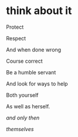 # think about it

Protect

Respect

And when done wrong

Course correct

Be a humble servant

And look for ways to help

Both yourself

As well as herself.

_and only then_

_themselves_